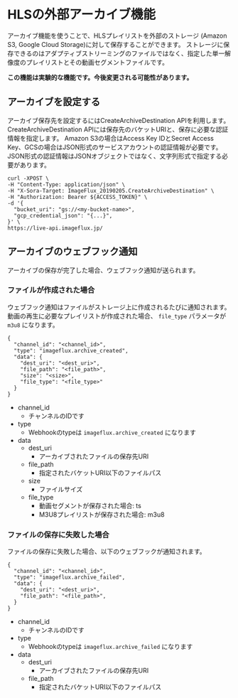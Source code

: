 # HLSの外部アーカイブ機能

アーカイブ機能を使うことで、HLSプレイリストを外部のストレージ (Amazon S3, Google Cloud Storage)に対して保存することができます。
ストレージに保存できるのはアダプティブストリーミングのファイルではなく、指定した単一解像度のプレイリストとその動画セグメントファイルです。

**この機能は実験的な機能です。今後変更される可能性があります。**

## アーカイブを設定する

アーカイブ保存先を設定するにはCreateArchiveDestination APIを利用します。
CreateArchiveDestination APIには保存先のバケットURIと、保存に必要な認証情報を指定します。
Amazon S3の場合はAccess Key IDとSecret Access Key、GCSの場合はJSON形式のサービスアカウントの認証情報が必要です。
JSON形式の認証情報はJSONオブジェクトではなく、文字列形式で指定する必要があります。

```
curl -XPOST \
-H "Content-Type: application/json" \
-H "X-Sora-Target: ImageFlux_20190205.CreateArchiveDestination" \
-H "Authorization: Bearer ${ACCESS_TOKEN}" \
-d '{
  "bucket_uri": "gs://<my-bucket-name>",
  "gcp_credential_json": "{...}",
}' \
https://live-api.imageflux.jp/
```

## アーカイブのウェブフック通知

アーカイブの保存が完了した場合、ウェブフック通知が送られます。

### ファイルが作成された場合

ウェブフック通知はファイルがストレージ上に作成されるたびに通知されます。
動画の再生に必要なプレイリストが作成された場合、 `file_type` パラメータが `m3u8` になります。

```
{
  "channel_id": "<channel_id>",
  "type": "imageflux.archive_created",
  "data": {
    "dest_uri": "<dest_uri>",
    "file_path": "<file_path>",
    "size": "<size>",
    "file_type": "<file_type>"
  }
}
```

- channel_id
  - チャンネルのIDです
- type
  - Webhookのtypeは `imageflux.archive_created` になります
- data
  - dest_uri
    - アーカイブされたファイルの保存先URI
  - file_path
    - 指定されたバケットURI以下のファイルパス
  - size
    - ファイルサイズ
  - file_type
    - 動画セグメントが保存された場合: ts
    - M3U8プレイリストが保存された場合: m3u8

### ファイルの保存に失敗した場合

ファイルの保存に失敗した場合、以下のウェブフックが通知されます。

```
{
  "channel_id": "<channel_id>",
  "type": "imageflux.archive_failed",
  "data": {
    "dest_uri": "<dest_uri>",
    "file_path": "<file_path>",
  }
}
```

- channel_id
  - チャンネルのIDです
- type
  - Webhookのtypeは `imageflux.archive_failed` になります
- data
  - dest_uri
    - アーカイブされたファイルの保存先URI
  - file_path
    - 指定されたバケットURI以下のファイルパス
